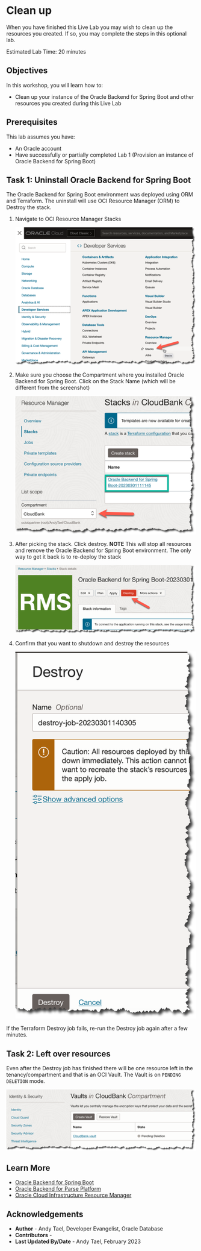 # Clean up

When you have finished this Live Lab you may wish to clean up the resources you created.  If so, you may complete the steps in this optional lab.

Estimated Lab Time: 20 minutes

## Objectives

In this workshop, you will learn how to:

* Clean up your instance of the Oracle Backend for Spring Boot and other resources you created during this Live Lab

## Prerequisites

This lab assumes you have:

* An Oracle account
* Have successfully or partially completed Lab 1 (Provision an instance of Oracle Backend for Spring Boot)

## Task 1: Uninstall Oracle Backend for Spring Boot

The Oracle Backend for Spring Boot environment was deployed using ORM and Terraform.  The uninstall will use OCI Resource Manager (ORM) to Destroy the stack.

1. Navigate to OCI Resource Manager Stacks

   ![OCI ORM](images/orm-stacks.png " ")

2. Make sure you choose the Compartment where you installed Oracle Backend for Spring Boot. Click on the Stack Name (which will be different from the screenshot)

   ![Select Stack](images/pick-stack.png " ")

3. After picking the stack. Click destroy. **NOTE** This will stop all resources and remove the Oracle Backend for Spring Boot environment. The only way to get it back is to re-deploy the stack

   ![Destroy Stack](images/destroy-stack.png " ")

4. Confirm that you want to shutdown and destroy the resources

   ![Destroy Stack](images/confirm-destroy.png " ")

If the Terraform Destroy job fails, re-run the Destroy job again after a few minutes.

## Task 2: Left over resources

Even after the Destroy job has finished there will be one resource left in the tenancy/compartment and that is an OCI Vault. The Vault is on `PENDING DELETION` mode.

   ![OCI Vault](images/vault.png " ")

## Learn More

* [Oracle Backend for Spring Boot](https://oracle.github.io/microservices-datadriven/spring/)
* [Oracle Backend for Parse Platform](https://oracle.github.io/microservices-datadriven/mbaas/m)
* [Oracle Cloud Infrastructure Resource Manager](https://docs.oracle.com/en-us/iaas/Content/ResourceManager/home.htm#top)

## Acknowledgements

* **Author** - Andy Tael, Developer Evangelist, Oracle Database
* **Contributors** - [](var:contributors)
* **Last Updated By/Date** - Andy Tael, February 2023
